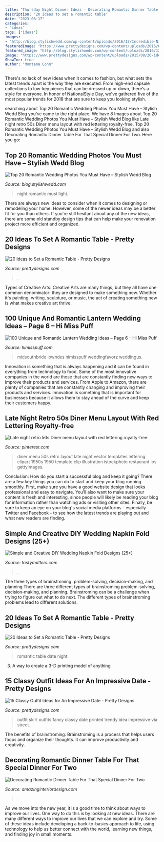 ```yaml
---
title: "Thursday Night Dinner Ideas - Decorating Romantic Dinner Table For That Special Dinner For Two"
description: "20 ideas to set a romantic table"
date: "2023-08-17"
categories:
- "ideas"
tags: ["ideas"]
images:
- "http://blog.stylishwedd.com/wp-content/uploads/2016/12/Incredible-Night-Wedding-Photos-Ideas-You-Must-See.jpg"
featuredImage: "https://www.prettydesigns.com/wp-content/uploads/2015/08/20-ideas-to-set-a-romantic-table8.jpg"
featured_image: "http://blog.stylishwedd.com/wp-content/uploads/2016/12/Incredible-Night-Wedding-Photos-Ideas-You-Must-See.jpg"
image: "https://www.prettydesigns.com/wp-content/uploads/2015/08/20-ideas-to-set-a-romantic-table13.jpg"
ShowToc: true
author: "Montana Conn"
---
```



There's no lack of new ideas when it comes to fashion, but what sets the latest trends apart is the way they are executed. From high-end capsule collections to low-key pieces that can be dressed up or down, there's a style for everyone. In honor of NationalStyle Day, we've gathered five of the most popular trends for 2018 that are sure to keep you looking stylish.

	

		
searching about Top 20 Romantic Wedding Photos You Must Have – Stylish Wedd Blog you've came to the right place. We have 8 Images about Top 20 Romantic Wedding Photos You Must Have – Stylish Wedd Blog like Late night retro 50s Diner menu layout with red lettering royalty-free, Top 20 Romantic Wedding Photos You Must Have – Stylish Wedd Blog and also Decorating Romantic Dinner Table For That Special Dinner For Two. Here you go:
		
    
## Top 20 Romantic Wedding Photos You Must Have – Stylish Wedd Blog

<img loading=lazy src="http://blog.stylishwedd.com/wp-content/uploads/2016/12/Incredible-Night-Wedding-Photos-Ideas-You-Must-See.jpg" onerror="this.onerror=null;this.src='https://tse4.mm.bing.net/th?id=OIP.YozKD3NQw8_L1UmgONwQIQHaKc&amp;pid=15.1';" alt="Top 20 Romantic Wedding Photos You Must Have – Stylish Wedd Blog">

_Source: blog.stylishwedd.com_

>night romantic must light. 

	

There are always new ideas to consider when it comes to designing or remodeling your home. However, some of the newer ideas may be a better fit for you than others. If you're still hesitant about any of the new ideas, there are some old standby design tips that can help make your renovation project more efficient and organized.

    
## 20 Ideas To Set A Romantic Table - Pretty Designs

<img loading=lazy src="https://www.prettydesigns.com/wp-content/uploads/2015/08/20-ideas-to-set-a-romantic-table8.jpg" onerror="this.onerror=null;this.src='https://tse4.mm.bing.net/th?id=OIP.niFmyv-bPJSOEDVMOUfMBAHaLI&amp;pid=15.1';" alt="20 Ideas to Set a Romantic Table - Pretty Designs">

_Source: prettydesigns.com_

>. 

	

Types of Creative Arts:
Creative Arts are many things, but they all have one common denominator: they are designed to make something new. Whether it's painting, writing, sculpture, or music, the act of creating something new is what makes creative art thrive.

    
## 100 Unique And Romantic Lantern Wedding Ideas – Page 6 – Hi Miss Puff

<img loading=lazy src="https://www.himisspuff.com/wp-content/uploads/2016/05/night-time-wedding-photo-ideas-via-Studio-1250.jpg" onerror="this.onerror=null;this.src='https://tse1.mm.bing.net/th?id=OIP.ldcbMe54889vBKwCcouErAHaLH&amp;pid=15.1';" alt="100 Unique and Romantic Lantern Wedding Ideas – Page 6 – Hi Miss Puff">

_Source: himisspuff.com_

>midsouthbride lowndes himisspuff weddingfavorz weddingus. 

	

Innovation is something that is always happening and it can be found in everything from technology to food. Some of the most innovative companies in the world are those that are constantly finding new ways to improve their products and services. From Apple to Amazon, there are plenty of companies that are constantly changing and improving their products and services. Innovation is something that is important for businesses because it allows them to stay ahead of the curve and keep their customers happy.

    
## Late Night Retro 50s Diner Menu Layout With Red Lettering Royalty-free

<img loading=lazy src="https://i.pinimg.com/736x/3c/8f/b3/3c8fb3007639db93485e463e5af69009.jpg" onerror="this.onerror=null;this.src='https://tse1.mm.bing.net/th?id=OIP.TaoAESfeYpXzvSMQHGU4TQHaK8&amp;pid=15.1';" alt="Late night retro 50s Diner menu layout with red lettering royalty-free">

_Source: pinterest.com_

>diner menu 50s retro layout late night vector templates lettering clipart 1950s 1950 template clip illustration istockphoto restaurant los gettyimages. 

	

Conclusion: How do you start a successful blog and keep it going?
There are a few key things you can do to start and keep your blog running smoothly. First, make sure you have a good website design that looks professional and easy to navigate. You'll also want to make sure your content is fresh and interesting, since people will likely be reading your blog for information rather than watching ads or visiting other sites. Finally, be sure to keep an eye on your blog's social media platforms - especially Twitter and Facebook - to see how the latest trends are playing out and what new readers are finding.

    
## Simple And Creative DIY Wedding Napkin Fold Designs (25+)

<img loading=lazy src="https://www.tastymatters.com/wp-content/uploads/2016/11/Wedding-napkin-folds-13-585x880.jpg" onerror="this.onerror=null;this.src='https://tse3.mm.bing.net/th?id=OIP.KY-92bOIqz5ivv8AeljP9wHaLJ&amp;pid=15.1';" alt="Simple and Creative DIY Wedding Napkin Fold Designs (25+)">

_Source: tastymatters.com_

>. 

	

The three types of brainstroming: problem-solving, decision-making, and planning
There are three different types of brainstroming problem-solving, decision-making, and planning. Brainstroming can be a challenge when trying to figure out what to do next. The different types of brainstroming problems lead to different solutions.

    
## 20 Ideas To Set A Romantic Table - Pretty Designs

<img loading=lazy src="https://www.prettydesigns.com/wp-content/uploads/2015/08/20-ideas-to-set-a-romantic-table13.jpg" onerror="this.onerror=null;this.src='https://tse2.mm.bing.net/th?id=OIP.2IQ7SrVe--TlzsIdek4c3wHaLI&amp;pid=15.1';" alt="20 Ideas to Set a Romantic Table - Pretty Designs">

_Source: prettydesigns.com_

>romantic table date night. 

	

3. A way to create a 3-D printing model of anything 

    
## 15 Classy Outfit Ideas For An Impressive Date - Pretty Designs

<img loading=lazy src="http://www.prettydesigns.com/wp-content/uploads/2014/08/Treny-Outfit-Idea-with-Printed-Skirt.jpg" onerror="this.onerror=null;this.src='https://tse2.mm.bing.net/th?id=OIP.kF4jD1N9H-06qi1nNYzDxgHaLH&amp;pid=15.1';" alt="15 Classy Outfit Ideas for An Impressive Date - Pretty Designs">

_Source: prettydesigns.com_

>outfit skirt outfits fancy classy date printed trendy idea impressive via street. 

	

The benefits of brainstroming:
Brainstroming is a process that helps users focus and organize their thoughts. It can improve productivity and creativity.

    
## Decorating Romantic Dinner Table For That Special Dinner For Two

<img loading=lazy src="https://www.amazinginteriordesign.com/wp-content/uploads/2013/10/q23.jpg" onerror="this.onerror=null;this.src='https://tse2.mm.bing.net/th?id=OIP.2i2aLfNZqQlkbWcPacTfdAHaHa&amp;pid=15.1';" alt="Decorating Romantic Dinner Table For That Special Dinner For Two">

_Source: amazinginteriordesign.com_

>. 

	

As we move into the new year, it is a good time to think about ways to improve our lives. One way to do this is by looking at new ideas. There are many different ways to improve our lives that we can explore and try. Some of these ideas include developing a back-to-basics approach to life, using technology to help us better connect with the world, learning new things, and finding joy in small moments.

